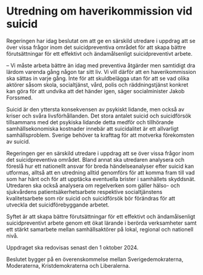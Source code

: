 # Utredning om haverikommission vid suicid

Regeringen har idag beslutat om att ge en särskild utredare i uppdrag att se över vissa frågor inom det suicidpreventiva området för att skapa bättre förutsättningar för ett effektivt och ändamålsenligt suicidpreventivt arbete.

– Vi måste arbeta bättre än idag med preventiva åtgärder men samtidigt dra lärdom varenda gång någon tar sitt liv. Vi vill därför att en haverikommission ska sättas in varje gång. Inte för att skuldbelägga utan för att se vad olika aktörer såsom skola, socialtjänst, vård, polis och räddningstjänst konkret kan göra för att undvika att det händer igen, säger socialminister Jakob Forssmed.

Suicid är den yttersta konsekvensen av psykiskt lidande, men också av kriser och svåra livsförhållanden. Det stora antalet suicid och suicidförsök tillsammans med det psykiska lidande detta medför och tillhörande samhällsekonomiska kostnader innebär att suicidalitet är ett allvarligt samhällsproblem. Sverige behöver ta krafttag för att motverka förekomsten av suicid.

Regeringen ger en särskild utredare i uppdrag att se över vissa frågor inom det suicidpreventiva området. Bland annat ska utredaren analysera och föreslå hur ett nationellt ansvar för breda händelseanalyser efter suicid kan utformas, alltså att en utredning alltid genomförs för att komma fram till vad som har hänt och för att upptäcka eventuella brister i samhällets skyddsnät. Utredaren ska också analysera om regelverken som gäller hälso- och sjukvårdens patientsäkerhetsarbete respektive socialtjänstens kvalitetsarbete som rör suicid och suicidförsök bör förändras för att utveckla det suicidförebyggande arbetet.

Syftet är att skapa bättre förutsättningar för ett effektivt och ändamålsenligt suicidpreventivt arbete genom ett ökat lärande i berörda verksamheter samt ett stärkt samarbete mellan samhällsaktörer på lokal, regional och nationell nivå.

Uppdraget ska redovisas senast den 1 oktober 2024.

Beslutet bygger på en överenskommelse mellan Sverigedemokraterna, Moderaterna, Kristdemokraterna och Liberalerna.
